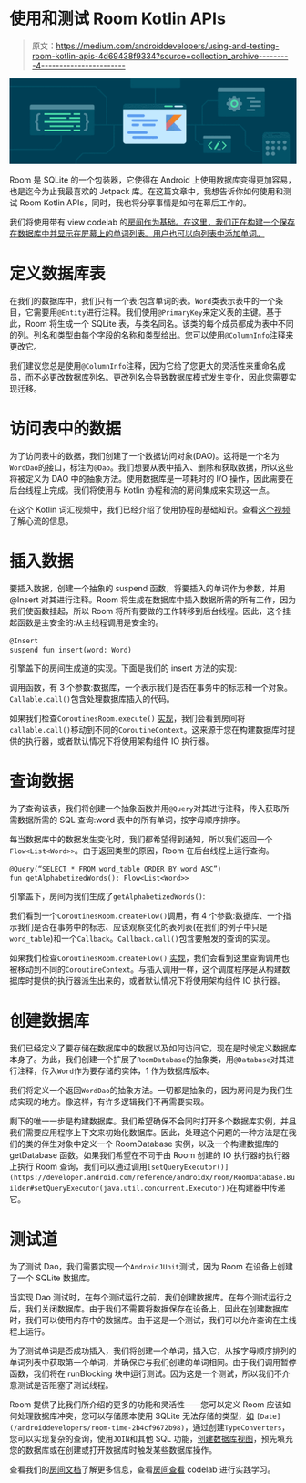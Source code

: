 # 使用和测试 Room Kotlin APIs

> 原文：<https://medium.com/androiddevelopers/using-and-testing-room-kotlin-apis-4d69438f9334?source=collection_archive---------4----------------------->

![](img/f54d5257763f1249e0482b52c4b4c9b2.png)

Room 是 SQLite 的一个包装器，它使得在 Android 上使用数据库变得更加容易，也是迄今为止我最喜欢的 Jetpack 库。在这篇文章中，我想告诉你如何使用和测试 Room Kotlin APIs，同时，我也将分享事情是如何在幕后工作的。

我们将使用带有 view codelab 的[房间作为基础。在这里，我们正在构建一个保存在数据库中并显示在屏幕上的单词列表。用户也可以向列表中添加单词。](https://developer.android.com/codelabs/android-room-with-a-view-kotlin#0)

# 定义数据库表

在我们的数据库中，我们只有一个表:包含单词的表。`Word`类表示表中的一个条目，它需要用`@Entity`进行注释。我们使用`@PrimaryKey`来定义表的主键。基于此，Room 将生成一个 SQLite 表，与类名同名。该类的每个成员都成为表中不同的列。列名和类型由每个字段的名称和类型给出。您可以使用`@ColumnInfo`注释来更改它。

我们建议您总是使用`@ColumnInfo`注释，因为它给了您更大的灵活性来重命名成员，而不必更改数据库列名。更改列名会导致数据库模式发生变化，因此您需要实现迁移。

# 访问表中的数据

为了访问表中的数据，我们创建了一个数据访问对象(DAO)。这将是一个名为`WordDao`的接口，标注为`@Dao`。我们想要从表中插入、删除和获取数据，所以这些将被定义为 DAO 中的抽象方法。使用数据库是一项耗时的 I/O 操作，因此需要在后台线程上完成。我们将使用与 Kotlin 协程和流的房间集成来实现这一点。

在这个 Kotlin 词汇视频中，我们已经介绍了使用协程的基础知识。查看[这个视频](https://youtu.be/emk9_tVVLcc?list=PLWz5rJ2EKKc_T0fSZc9obnmnWcjvmJdw_)了解心流的信息。

# 插入数据

要插入数据，创建一个抽象的 suspend 函数，将要插入的单词作为参数，并用@Insert 对其进行注释。Room 将生成在数据库中插入数据所需的所有工作，因为我们使函数挂起，所以 Room 将所有要做的工作转移到后台线程。因此，这个挂起函数是主安全的:从主线程调用是安全的。

```
@Insert
suspend fun insert(word: Word)
```

引擎盖下的房间生成道的实现。下面是我们的 insert 方法的实现:

调用函数，有 3 个参数:数据库，一个表示我们是否在事务中的标志和一个对象。`Callable.call()`包含处理数据库插入的代码。

如果我们检查`CoroutinesRoom.execute()` [实现](https://cs.android.com/androidx/platform/frameworks/support/+/androidx-master-dev:room/ktx/src/main/java/androidx/room/CoroutinesRoom.kt;l=47?q=CoroutinesRoom)，我们会看到房间将`callable.call()`移动到不同的`CoroutineContext`。这来源于您在构建数据库时提供的执行器，或者默认情况下将使用架构组件 IO 执行器。

# 查询数据

为了查询该表，我们将创建一个抽象函数并用`@Query`对其进行注释，传入获取所需数据所需的 SQL 查询:word 表中的所有单词，按字母顺序排序。

每当数据库中的数据发生变化时，我们都希望得到通知，所以我们返回一个`Flow<List<Word>>`。由于返回类型的原因，Room 在后台线程上运行查询。

```
@Query(“SELECT * FROM word_table ORDER BY word ASC”)
fun getAlphabetizedWords(): Flow<List<Word>>
```

引擎盖下，房间为我们生成了`getAlphabetizedWords()`:

我们看到一个`CoroutinesRoom.createFlow()`调用，有 4 个参数:数据库、一个指示我们是否在事务中的标志、应该观察变化的表列表(在我们的例子中只是`word_table`)和一个`Callback`。`Callback.call()`包含要触发的查询的实现。

如果我们检查`CoroutinesRoom.createFlow()` [实现](https://cs.android.com/androidx/platform/frameworks/support/+/androidx-master-dev:room/ktx/src/main/java/androidx/room/CoroutinesRoom.kt;l=99?q=CoroutinesRoom)，我们会看到这里查询调用也被移动到不同的`CoroutineContext`。与插入调用一样，这个调度程序是从构建数据库时提供的执行器派生出来的，或者默认情况下将使用架构组件 IO 执行器。

# 创建数据库

我们已经定义了要存储在数据库中的数据以及如何访问它，现在是时候定义数据库本身了。为此，我们创建一个扩展了`RoomDatabase`的抽象类，用`@Database`对其进行注释，传入`Word`作为要存储的实体，1 作为数据库版本。

我们将定义一个返回`WordDao`的抽象方法。一切都是抽象的，因为房间是为我们生成实现的地方。像这样，有许多逻辑我们不再需要实现。

剩下的唯一一步是构建数据库。我们希望确保不会同时打开多个数据库实例，并且我们需要应用程序上下文来初始化数据库。因此，处理这个问题的一种方法是在我们的类的伴生对象中定义一个 RoomDatabase 实例，以及一个构建数据库的 getDatabase 函数。如果我们希望在不同于由 Room 创建的 IO 执行器的执行器上执行 Room 查询，我们可以通过调用`[setQueryExecutor()](https://developer.android.com/reference/androidx/room/RoomDatabase.Builder#setQueryExecutor(java.util.concurrent.Executor))`在构建器中传递它。

# 测试道

为了测试 Dao，我们需要实现一个`AndroidJUnit`测试，因为 Room 在设备上创建了一个 SQLite 数据库。

当实现 Dao 测试时，在每个测试运行之前，我们创建数据库。在每个测试运行之后，我们关闭数据库。由于我们不需要将数据保存在设备上，因此在创建数据库时，我们可以使用内存中的数据库。由于这是一个测试，我们可以允许查询在主线程上运行。

为了测试单词是否成功插入，我们将创建一个单词，插入它，从按字母顺序排列的单词列表中获取第一个单词，并确保它与我们创建的单词相同。由于我们调用暂停函数，我们将在 runBlocking 块中运行测试。因为这是一个测试，所以我们不介意测试是否阻塞了测试线程。

Room 提供了比我们所介绍的更多的功能和灵活性——您可以定义 Room 应该如何处理数据库冲突，您可以存储原本使用 SQLite 无法存储的类型，[如](/androiddevelopers/room-time-2b4cf9672b98) `[Date](/androiddevelopers/room-time-2b4cf9672b98)`，通过创建`TypeConverters`，您可以实现复杂的查询，使用`JOIN`和其他 SQL 功能，[创建数据库视图](https://developer.android.com/training/data-storage/room/creating-views)，预先填充您的数据库或在创建或打开数据库时触发某些数据库操作。

查看我们的[房间文档](https://developer.android.com/training/data-storage/room)了解更多信息，查看[房间查看](https://developer.android.com/codelabs/android-room-with-a-view-kotlin) codelab 进行实践学习。